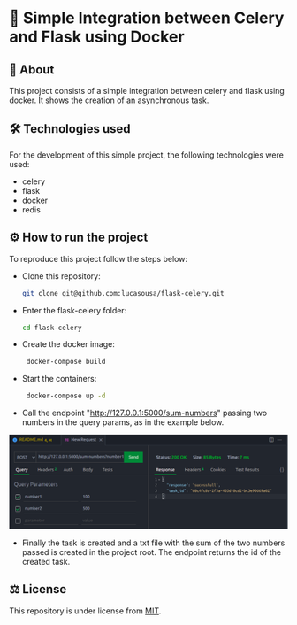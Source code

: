 # 🎯 Simple Integration between Celery and Flask using Docker

## 📖 About

This project consists of a simple integration between celery and flask using docker. It shows the creation of an asynchronous task.

## 🛠 Technologies used

For the development of this simple project, the following technologies were used:

- celery
- flask
- docker
- redis

## ⚙ How to run the project

To reproduce this project follow the steps below:

- Clone this repository:

  ```sh
  git clone git@github.com:lucasousa/flask-celery.git
  ```

- Enter the flask-celery folder:

  ```sh
  cd flask-celery
  ```

- Create the docker image:

  ``` sh
   docker-compose build
  ```

- Start the containers:

  ``` sh
   docker-compose up -d
  ```

- Call the endpoint "http://127.0.0.1:5000/sum-numbers" passing two numbers in the query params, as in the example below.

 ![Example](./.github/images/demonstration.png) 

 - Finally the task is created and a txt file with the sum of the two numbers passed is created in the project root. The endpoint returns the id of the created task.
## ⚖ License

This repository is under license from [MIT](./LICENSE).
